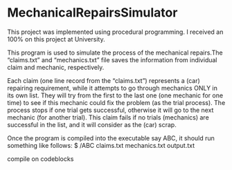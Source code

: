 # MechanicalRepairsSimulator

This project was implemented using procedural programming. I received an 100% on this project at University.

This program is used to simulate the process of the mechanical repairs.The “claims.txt” and “mechanics.txt” file saves the information from individual claim and mechanic, respectively.

Each claim (one line record from the “claims.txt”) represents a (car) repairing requirement, while it
attempts to go through mechanics ONLY in its own list. They will try from the first to the last one (one
mechanic for one time) to see if this mechanic could fix the problem (as the trial process). The process
stops if one trial gets successful, otherwise it will go to the next mechanic (for another trial). This claim
fails if no trials (mechanics) are successful in the list, and it will consider as the (car) scrap.


Once the program is compiled into the executable say ABC, it should run something like follows:
$ /ABC claims.txt mechanics.txt output.txt

compile on codeblocks
